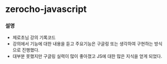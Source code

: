 # zerocho-javascript

### 설명
- 제로초님 강의 기록코드
- 강의에서 기능에 대한 내용을 듣고 주요기능은 구글링 또는 생각하여 구현하는 방식으로 진행했다.
- 대부분 못했지만 구글링 실력이 많이 좋아졌고 JS에 대한 많은 지식을 얻게 되었다.
